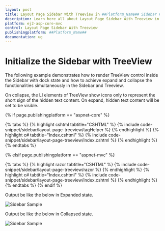 ```yaml
---
layout: post
title: Layout Page Sidebar With Treeview in ##Platform_Name## Sidebar Control
description: Learn here all about Layout Page Sidebar With Treeview in Syncfusion ##Platform_Name## Sidebar control of Syncfusion Essential JS 2 and more.
platform: ej2-asp-core-mvc
control: Layout Page Sidebar With Treeview
publishingplatform: ##Platform_Name##
documentation: ug
---
```



# Initialize the Sidebar with TreeView

The following example demonstrates how to render TreeView control inside the Sidebar with dock state and how to achieve expand and collapse the functionalities simultaneously in the Sidebar and Treeview.

On collapse, the LI elements of TreeView show icons only to represent the short sign of the hidden text content. On expand, hidden text content will be set to be visible.

{% if page.publishingplatform == "aspnet-core" %}

{% tabs %}
{% highlight cshtml tabtitle="CSHTML" %}
{% include code-snippet/sidebar/layout-page-treeview/tagHelper %}
{% endhighlight %}
{% highlight c# tabtitle="Index.cshtml" %}
{% include code-snippet/sidebar/layout-page-treeview/Index.cshtml %}
{% endhighlight %}
{% endtabs %}

{% elsif page.publishingplatform == "aspnet-mvc" %}

{% tabs %}
{% highlight razor tabtitle="CSHTML" %}
{% include code-snippet/sidebar/layout-page-treeview/razor %}
{% endhighlight %}
{% highlight c# tabtitle="Index.cshtml" %}
{% include code-snippet/sidebar/layout-page-treeview/Index.cshtml %}
{% endhighlight %}
{% endtabs %}
{% endif %}



Output be like the below in Expanded state.

![Sidebar Sample](../images/expanded.png)

Output be like the below in Collapsed state.

![Sidebar Sample](../images/collapsed.png)
